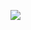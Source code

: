 ![](https://automationghana.com/wp-content/uploads/elementor/thumbs/ups-v-quol9a86jfwhd563qucit5sg5yega637cwfne3jls0.jpg)
